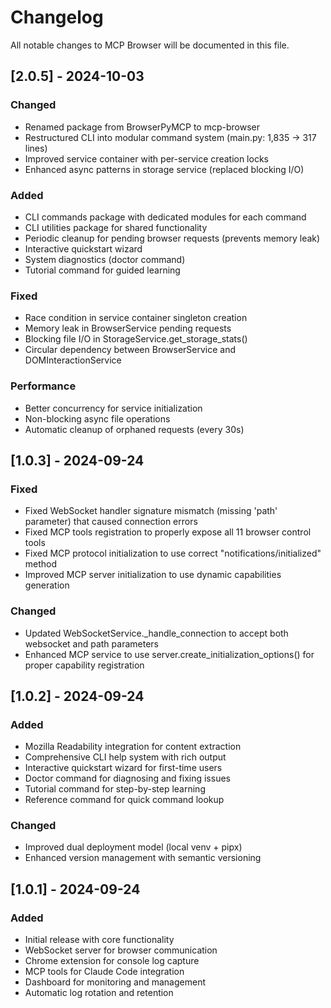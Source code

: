 # Changelog

All notable changes to MCP Browser will be documented in this file.

## [2.0.5] - 2024-10-03

### Changed
- Renamed package from BrowserPyMCP to mcp-browser
- Restructured CLI into modular command system (main.py: 1,835 → 317 lines)
- Improved service container with per-service creation locks
- Enhanced async patterns in storage service (replaced blocking I/O)

### Added
- CLI commands package with dedicated modules for each command
- CLI utilities package for shared functionality
- Periodic cleanup for pending browser requests (prevents memory leak)
- Interactive quickstart wizard
- System diagnostics (doctor command)
- Tutorial command for guided learning

### Fixed
- Race condition in service container singleton creation
- Memory leak in BrowserService pending requests
- Blocking file I/O in StorageService.get_storage_stats()
- Circular dependency between BrowserService and DOMInteractionService

### Performance
- Better concurrency for service initialization
- Non-blocking async file operations
- Automatic cleanup of orphaned requests (every 30s)

## [1.0.3] - 2024-09-24

### Fixed
- Fixed WebSocket handler signature mismatch (missing 'path' parameter) that caused connection errors
- Fixed MCP tools registration to properly expose all 11 browser control tools
- Fixed MCP protocol initialization to use correct "notifications/initialized" method
- Improved MCP server initialization to use dynamic capabilities generation

### Changed
- Updated WebSocketService._handle_connection to accept both websocket and path parameters
- Enhanced MCP service to use server.create_initialization_options() for proper capability registration

## [1.0.2] - 2024-09-24

### Added
- Mozilla Readability integration for content extraction
- Comprehensive CLI help system with rich output
- Interactive quickstart wizard for first-time users
- Doctor command for diagnosing and fixing issues
- Tutorial command for step-by-step learning
- Reference command for quick command lookup

### Changed
- Improved dual deployment model (local venv + pipx)
- Enhanced version management with semantic versioning

## [1.0.1] - 2024-09-24

### Added
- Initial release with core functionality
- WebSocket server for browser communication
- Chrome extension for console log capture
- MCP tools for Claude Code integration
- Dashboard for monitoring and management
- Automatic log rotation and retention
